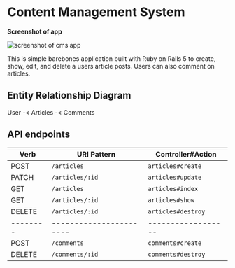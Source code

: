 # Content Management System

**Screenshot of app**

![screenshot of cms app](assets/images/screencaptureHomeCMS.jpg)

This is simple barebones application built with Ruby on Rails 5 to create, show, edit, and delete a users article posts. Users can also comment on articles.

## Entity Relationship Diagram

User -< Articles -< Comments

## API endpoints

| Verb   | URI Pattern            | Controller#Action  |
|--------|----------------------- |------------------  |
| POST   | `/articles`            | `articles#create`  |
| PATCH  | `/articles/:id`        | `articles#update`  |
| GET    | `/articles`            | `articles#index`   |
| GET    | `/articles/:id`        | `articles#show`    |
| DELETE | `/articles/:id`        | `articles#destroy` |
|--------|----------------------- |------------------  |
| POST   | `/comments`            | `comments#create`  |
| DELETE | `/comments/:id`        | `comments#destroy` |
